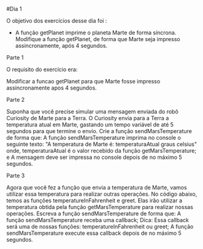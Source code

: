 #Dia 1

O objetivo dos exercícios desse dia foi :

- A função getPlanet imprime o planeta Marte de forma síncrona. Modifique a função getPlanet, de forma que Marte seja impresso assincronamente, após 4 segundos.

Parte 1

O requisito do exercício era:

Modificar a funcao getPlanet para que Marte fosse impresso assincronamente apos 4 segundos.

Parte 2

Suponha que você precise simular uma mensagem enviada do robô Curiosity de Marte para a Terra. O Curiosity envia para a Terra a temperatura atual em Marte, gastando um tempo variável de até 5 segundos para que termine o envio. Crie a função sendMarsTemperature de forma que:
A função sendMarsTemperature imprima no console o seguinte texto: "A temperatura de Marte é: temperaturaAtual graus celsius" onde, temperaturaAtual é o valor recebido da função getMarsTemperature; e
A mensagem deve ser impressa no console depois de no máximo 5 segundos.

Parte 3

Agora que você fez a função que envia a temperatura de Marte, vamos utilizar essa temperatura para realizar outras operações. No código abaixo, temos as funções temperatureInFahrenheit e greet. Elas irão utilizar a temperatura obtida pela função getMarsTemperature para realizar nossas operações. Escreva a função sendMarsTemperature de forma que:
A função sendMarsTemperature receba uma callback;
Dica: Essa callback será uma de nossas funções: temperatureInFahrenheit ou greet;
A função sendMarsTemperature execute essa callback depois de no máximo 5 segundos.

